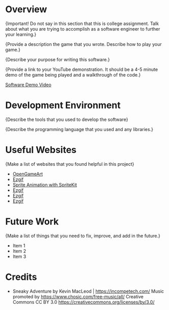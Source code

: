 # Overview

{Important!  Do not say in this section that this is college assignment.  Talk about what you are trying to accomplish as a software engineer to further your learning.}

{Provide a description the game that you wrote. Describe how to play your game.}

{Describe your purpose for writing this software.}

{Provide a link to your YouTube demonstration.  It should be a 4-5 minute demo of the game being played and a walkthrough of the code.}

[Software Demo Video](http://youtube.link.goes.here)

# Development Environment

{Describe the tools that you used to develop the software}

{Describe the programming language that you used and any libraries.}

# Useful Websites

{Make a list of websites that you found helpful in this project}
* [OpenGameArt](https://opengameart.org)
* [Ezgif](https://ezgif.com/split)
* [Sprite Animation with SpriteKit](https://www.createwithswift.com/sprite-animation-with-spritekit/)
* [Ezgif](https://ezgif.com/split)
* [Ezgif](https://ezgif.com/split)
* [Ezgif](https://ezgif.com/split)


# Future Work

{Make a list of things that you need to fix, improve, and add in the future.}
* Item 1
* Item 2
* Item 3


# Credits

* Sneaky Adventure by Kevin MacLeod | https://incompetech.com/
Music promoted by https://www.chosic.com/free-music/all/
Creative Commons CC BY 3.0
https://creativecommons.org/licenses/by/3.0/
 
